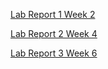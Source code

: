 [Lab Report 1 Week 2](lab-report-1-week-2.html)

[Lab Report 2 Week 4](lab-report-2-week-4/lab-report-2-week-4.html)

[Lab Report 3 Week 6](/lab-report-3-week-6/lab-report-3-week-6.html)